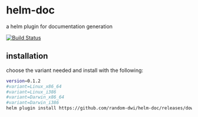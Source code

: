 # helm-doc
a helm plugin for documentation generation

[![Build Status](https://travis-ci.com/random-dwi/helm-doc.svg?branch=master)](https://travis-ci.com/random-dwi/helm-doc)

## installation

choose the variant needed and install with the following:

```bash
version=0.1.2
#variant=Linux_x86_64
#variant=Linux_i386
#variant=Darwin_x86_64
#variant=Darwin_i386
helm plugin install https://github.com/random-dwi/helm-doc/releases/download/${version}/helm-doc_${version}_${variant}.tar.gz
```